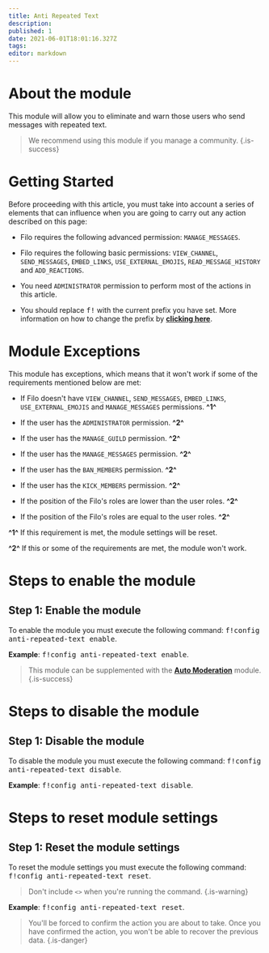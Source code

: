 ```yaml
---
title: Anti Repeated Text
description:
published: 1
date: 2021-06-01T18:01:16.327Z
tags:
editor: markdown
---
```


# About the module

This module will allow you to eliminate and warn those users who send messages with repeated text.

> We recommend using this module if you manage a community.
{.is-success}

# Getting Started

Before proceeding with this article, you must take into account a series of elements that can influence when you are going to carry out any action described on this page:

- Filo requires the following advanced permission: ``MANAGE_MESSAGES``.

- Filo requires the following basic permissions: ``VIEW_CHANNEL``, ``SEND_MESSAGES``, ``EMBED_LINKS``, ``USE_EXTERNAL_EMOJIS``, ``READ_MESSAGE_HISTORY`` and ``ADD_REACTIONS``.

- You need ``ADMINISTRATOR`` permission to perform most of the actions in this article.

- You should replace <kbd>f!</kbd> with the current prefix you have set. More information on how to change the prefix by **[clicking here](en/modules/prefix)**.

# Module Exceptions

This module has exceptions, which means that it won't work if some of the requirements mentioned below are met:

- If Filo doesn't have ``VIEW_CHANNEL``, ``SEND_MESSAGES``, ``EMBED_LINKS``, ``USE_EXTERNAL_EMOJIS`` and ``MANAGE_MESSAGES`` permissions. **^1^**

- If the user has the ``ADMINISTRATOR`` permission. **^2^**

- If the user has the ``MANAGE_GUILD`` permission. **^2^**

- If the user has the ``MANAGE_MESSAGES`` permission. **^2^**

- If the user has the ``BAN_MEMBERS`` permission. **^2^**

- If the user has the ``KICK_MEMBERS`` permission. **^2^**

- If the position of the Filo's roles are lower than the user roles. **^2^**

- If the position of the Filo's roles are equal to the user roles. **^2^**

**^1^** If this requirement is met, the module settings will be reset.

**^2^** If this or some of the requirements are met, the module won't work.

# Steps to enable the module

## **Step 1**: Enable the module

To enable the module you must execute the following command: <kbd>f!config anti-repeated-text enable</kbd>.

**Example**: <kbd>f!config anti-repeated-text enable</kbd>.

> This module can be supplemented with the **[Auto Moderation](/en/modules/auto-moderation)** module.
{.is-success}

# Steps to disable the module

## **Step 1**: Disable the module

To disable the module you must execute the following command: <kbd>f!config anti-repeated-text disable</kbd>.

**Example**: <kbd>f!config anti-repeated-text disable</kbd>.

# Steps to reset module settings

## **Step 1**: Reset the module settings

To reset the module settings you must execute the following command: <kbd>f!config anti-repeated-text reset</kbd>.

> Don't include ``<>`` when you're running the command.
{.is-warning}

**Example**: <kbd>f!config anti-repeated-text reset</kbd>.

> You'll be forced to confirm the action you are about to take. Once you have confirmed the action, you won't be able to recover the previous data.
{.is-danger}
